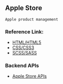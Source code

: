 ## Apple Store ##
`
Apple product management
`

### Reference Link: ###
- [HTML/HTML5](https://www.w3schools.com/html/)
- [CSS/CSS3](https://www.w3schools.com/css/)
- [SCSS/SASS](https://sass-lang.com/documentation)

### Backend APIs ###
* [Apple Store APIs](https://github.com/Bacdong/applestore_dotnet_core)
